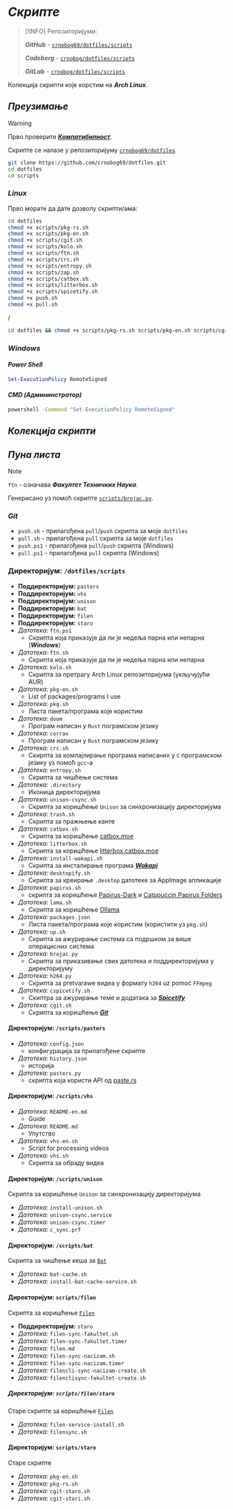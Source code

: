 # _Скрипте_

> [!INFO]
> Репозиторијуми:
>
> **_GitHub_** - [`crnobog69/dotfiles/scripts`](https://github.com/crnobog69/dotfiles/tree/main/scripts)
>
> **_Codeberg_** - [`crnobog/dotfiles/scripts`](https://codeberg.org/crnobog/dotfiles/tree/main/scripts)
>
> **_GitLab_** - [`crnobog/dotfiles/scripts`](https://gitlab.com/crnobog/dotfiles/tree/main/scripts)

Колекција скрипти које корстим на **_Arch Linux_**.

## _Преузимање_

> [!WARNING]
> Прво проверите [**_Компатибилност_**](#компатибилност).

Скрипте се налазе у репозиторијуму [`crnobog69/dotfiles`](https://github.com/crnobog69/dotfiles/tree/main/scripts).

```bash
git clone https://github.com/crnobog69/dotfiles.git
cd dotfiles
cd scripts
```

### _Linux_

Прво морате да дате дозволу скрипти/ама:

```bash
cd dotfiles
chmod +x scripts/pkg-rs.sh
chmod +x scripts/pkg-en.sh
chmod +x scripts/cgit.sh
chmod +x scripts/kolo.sh
chmod +x scripts/ftn.sh
chmod +x scripts/crc.sh
chmod +x scripts/entropy.sh
chmod +x scripts/zap.sh
chmod +x scripts/catbox.sh
chmod +x scripts/litterbox.sh
chmod +x scripts/spicetify.sh
chmod +x push.sh
chmod +x pull.sh
```

/

```bash
cd dotfiles && chmod +x scripts/pkg-rs.sh scripts/pkg-en.sh scripts/cgit.sh scripts/kolo.sh scripts/ftn.sh scripts/crc.sh scripts/entropy.sh scripts/zap.sh push.sh pull.sh

```

### _Windows_

#### _Power Shell_

```powershell
Set-ExecutionPolicy RemoteSigned
```

#### _CMD (Админинстратор)_

```cmd
powershell -Command "Set-ExecutionPolicy RemoteSigned"
```

## _Колекција скрипти_

## _Пуна листа_

> [!NOTE]  
> `ftn` - означава **_Факултет Техничких Наука_**.

Генерисано уз помоћ скрипте [`scripts/brojac.py`](https://github.com/crnobog69/dotfiles/blob/main/scripts/brojac.py).

### _Git_

- `push.sh` - прилагођена `pull`/`push` скрипта за моје `dotfiles`
- `pull.sh` - прилагођена `pull` скрипта за моје `dotfiles`
- `push.ps1` - прилагођена `pull`/`push` скрипта (Windows)
- `pull.ps1` - прилагођена `pull` скрипта (Windows)

### Директоријум: `/dotfiles/scripts`

- **Поддиректоријум:** `pasters`
- **Поддиректоријум:** `vhs`
- **Поддиректоријум:** `unison`
- **Поддиректоријум:** `bat`
- **Поддиректоријум:** `filen`
- **Поддиректоријум:** `staro`
- _Датотека:_ `ftn.ps1`
  - Скрипта која приказује да ли је недеља парна или непарна (**_Windows_**)
- _Датотека:_ `ftn.sh`
  - Скрипта која приказује да ли је недеља парна или непарна
- _Датотека:_ `kolo.sh`
  - Скрипта за претрагу Arch Linux репозиторијума (укључујући AUR)
- _Датотека:_ `pkg-en.sh`
  - List of packages/programs I use
- _Датотека:_ `pkg.sh`
  - Листа пакета/програма које користим
- _Датотека:_ `doom`
  - Програм написан у `Rust` пограмском језику
- _Датотека:_ `corrax`
  - Програм написан у `Rust` пограмском језику
- _Датотека:_ `crc.sh`
  - Скирпта за компајлирање програма написаних у `C` програмском језику уз помоћ `gcc`-а
- _Датотека:_ `entropy.sh`
  - Скрипта за чишћење система
- _Датотека:_ `.directory`
  - Иконица директоријума
- _Датотека:_ `unison-csync.sh`
  - Скрипта за коришћење `Unison` за синхронизацију директоријума
- _Датотека:_ `trash.sh`
  - Скрипта за пражњење канте
- _Датотека:_ `catbox.sh`
  - Скрипта за коришћење [catbox.moe](https://catbox.moe/)
- _Датотека:_ `litterbox.sh`
  - Скрипта за коришћење [litterbox.catbox.moe](https://litterbox.catbox.moe/)
- _Датотека:_ `install-wakapi.sh`
  - Скрипта за инсталирање програма [**_Wakapi_**](https://github.com/muety/wakapi)
- _Датотека:_ `desktopify.sh`
  - Скрипта за креирање `.desktop` датотеке за AppImage апликације
- _Датотека:_ `papirus.sh`
  - скрипта за коришћење [Papirus-Dark](https://github.com/PapirusDevelopmentTeam/papirus-icon-theme) и [Catppuccin Papirus Folders](https://github.com/catppuccin/papirus-folders)
- _Датотека:_ `lama.sh`
  - Скрипта за коришћење [Ollama](https://github.com/ollama/ollama)
- _Датотека:_ `packages.json`
  - Листа пакета/програма које користим (користити уз `pkg.sh`)
- _Датотека:_ `up.sh`
  - Скрипта за ажурирање система са подршком за више операцисних система
- _Датотека:_ `brojac.py`
  - Скрипта за приказивање свих датотека и поддиректоријума у директоријуму
- _Датотека:_ `h264.py`
  - Скрипта за pretvarawe видеа у формату `h264` uz pomoć `FFmpeg`
- _Датотека:_ `cspicetify.sh`
  - Скиптра за ажурирање теме и додатака за [**_Spicetify_**](https://github.com/spicetify/cli)
- _Датотека:_ `cgit.sh`
  - Скрипта за коришћење [**_Git_**](https://git-scm.com/)

#### Директоријум: `/scripts/pasters`

- _Датотека:_ `config.json`
  - конфигурација за прилагођене скрипте
- _Датотека:_ `history.json`
  - историја
- _Датотека:_ `pasters.py`
  - скрипта која користи API од [paste.rs](https://paste.rs/)

#### Директоријум: `/scripts/vhs`

- _Датотека:_ `README-en.md`
  - Guide
- _Датотека:_ `README.md`
  - Упутство
- _Датотека:_ `vhs-en.sh`
  - Script for processing videos
- _Датотека:_ `vhs.sh`
  - Скрипта за обраду видеа

#### Директоријум: `/scripts/unison`

Скрипта за коришћење `Unison` за синхронизацију директоријума

- _Датотека:_ `install-unison.sh`
- _Датотека:_ `unison-csync.service`
- _Датотека:_ `unison-csync.timer`
- _Датотека:_ `c_sync.prf`

#### Директоријум: `/scripts/bat`

Скрипта за чишћење кеша за [`Bat`](https://github.com/sharkdp/bat)

- _Датотека:_ `bat-cache.sh`
- _Датотека:_ `install-bat-cache-service.sh`

#### Директоријум: `scripts/filen`

Скрипта за коришћење [`Filen`](https://filen.io/)

- **Поддиректоријум:** `staro`
- _Датотека:_ `filen-sync-fakultet.sh`
- _Датотека:_ `filen-sync-fakultet.timer`
- _Датотека:_ `filen.md`
- _Датотека:_ `filen-sync-nacizam.sh`
- _Датотека:_ `filen-sync-nacizam.timer`
- _Датотека:_ `filencli-sync-nacizam-create.sh`
- _Датотека:_ `filenclisync-fakultet-create.sh`

##### Директоријум: `scripts/filen/staro`

Старе скрипте за коришћење [`Filen`](https://filen.io/)

- _Датотека:_ `filen-service-install.sh`
- _Датотека:_ `filensync.sh`

#### Директоријум: `scripts/staro`

Старе скрипте

- _Датотека:_ `pkg-en.sh`
- _Датотека:_ `pkg-rs.sh`
- _Датотека:_ `cgit-staro.sh`
- _Датотека:_ `cgit-stari.sh`
